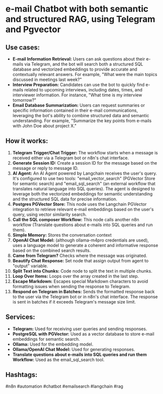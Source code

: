 # e-mail Chatbot with both semantic and structured RAG, using Telegram and Pgvector

## Use cases:

- **E-mail Information Retrieval:** Users can ask questions about their e-mails via Telegram, and the bot will search both a structured SQL database and vectorized embeddings to provide accurate and contextually relevant answers. For example, "What were the main topics discussed in meetings last week?"
- **Interview Preparation:** Candidates can use the bot to quickly find e-mails related to upcoming interviews, including dates, times, and interviewer information. For instance, "What time is my interview tomorrow?"
- **Email Database Summarization:** Users can request summaries or specific information contained in their e-mail communications, leveraging the bot's ability to combine structured data and semantic understanding. For example, "Summarize the key points from e-mails with John Doe about project X."

## How it works:

1.  **Telegram Trigger/Chat Trigger:** The workflow starts when a message is received either via a Telegram bot or n8n's chat interface.
2.  **Generate Session ID:** Create a session ID for the message based on the message or reply to message ID.
3.  **AI Agent:** An AI Agent powered by Langchain receives the user's query. It's configured to use two tools: "email_vector_search" (PGVector Store for semantic search) and "email_sql_search" (an external workflow that translates natural language into SQL queries). The agent is designed to leverage both the vectorized embeddings for semantic understanding and the structured SQL data for precise information.
4.  **Postgres PGVector Store:** This node uses the Langchain PGVector integration to retrieve relevant e-mail embeddings based on the user's query, using vector similarity search.
5.  **Call the SQL composer Workflow:** This node calls another n8n workflow (Translate questions about e-mails into SQL queries and run them).
6.  **Simple Memory:** Stores the conversation context
7.  **OpenAI Chat Model:** (although ollama-m4pro credentials are used), uses a language model to generate a coherent and informative response based on the combined search results.
8.  **Came from Telegram?** Checks where the message was originated.
9.  **Beautify Chat Response:** Set node that assign output from agent to "output" variable.
10. **Split Text into Chunks:** Code node to split the text in multiple chunks.
11. **Loop Over Items:** Loops over the array created in the last step.
12. **Escape Markdown:** Escapes special Markdown characters to avoid formatting issues when sending the response to Telegram.
13. **Respond on Telegram in Batches:** Sends the formatted response back to the user via the Telegram bot or in n8n's chat interface. The response is sent in batches if it exceeds Telegram's message size limit.

## Services:

-   **Telegram:** Used for receiving user queries and sending responses.
-   **PostgreSQL with PGVector:** Used as a vector database to store e-mail embeddings for semantic search.
-   **Ollama:** Used for the embedding model.
-   **Ollama/OpenAI Chat Model:** Used for generating responses.
-   **Translate questions about e-mails into SQL queries and run them Workflow:** Used as the email_sql_search tool.

## Hashtags:

#n8n #automation #chatbot #emailsearch #langchain #rag
